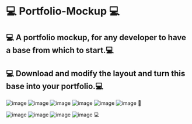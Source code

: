 # 💻 Portfolio-Mockup 💻 
## 💻 A portfolio mockup, for any developer to have a base from which to start.💻
## 💻 Download and modify the layout and turn this base into your portfolio.💻
![image](https://user-images.githubusercontent.com/94203956/176317413-2a6c2e65-8ff8-482b-89a8-fefc970ed28e.png)
![image](https://user-images.githubusercontent.com/94203956/176317500-69d55801-b114-4194-8f8b-256512bfb005.png)
![image](https://user-images.githubusercontent.com/94203956/176317542-49443e6a-9e51-4ef9-a6e1-df99359d1567.png)
![image](https://user-images.githubusercontent.com/94203956/176317608-2634bc28-6f3d-43a9-8423-b273fdf7b43c.png)
![image](https://user-images.githubusercontent.com/94203956/176317654-57f1f56e-5f90-438e-b270-b4372b586ef7.png)
![image](https://user-images.githubusercontent.com/94203956/176317721-5025a29f-ae71-4a21-a355-a76c2d37638b.png) 📱

![image](https://user-images.githubusercontent.com/94203956/176317858-0ba22eef-5631-469d-9a48-bc01b180bf00.png)
![image](https://user-images.githubusercontent.com/94203956/176318643-e1bd7371-8314-44b5-afa9-00987a4f6105.png)
![image](https://user-images.githubusercontent.com/94203956/176318738-56aea778-dbfb-4a93-80dc-f9c0ee275bb7.png)
![image](https://user-images.githubusercontent.com/94203956/176318756-a786b633-e8d4-4ad2-985f-a591288e0a8e.png) 💻

